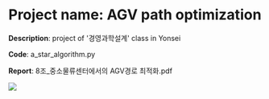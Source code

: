 # Project name: AGV path optimization
**Description**: project of '경영과학설계' class in Yonsei

**Code**: a_star_algorithm.py

**Report**: 8조_중소물류센터에서의 AGV경로 최적화.pdf

<img src="https://img.shields.io/badge/python-3776AB?style=for-the-badge&logo=python&logoColor=white">
